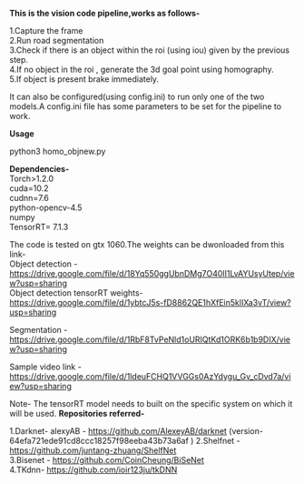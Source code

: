 **This is the vision code pipeline,works as follows-**

1.Capture the frame  
2.Run road segmentation  
3.Check if there is an object within the roi (using iou) given by the previous step.  
4.If no object in the roi , generate the 3d goal point using homography.  
5.If object is present brake immediately.  

It can also be configured(using config.ini) to run only one of the two models.A config.ini file has some parameters to be set for the pipeline to work.

**Usage** 

python3 homo_objnew.py

**Dependencies-**  
Torch>1.2.0  
cuda=10.2  
cudnn=7.6  
python-opencv-4.5  
numpy  
TensorRT= 7.1.3

The code is tested on gtx 1060.The weights can be dwonloaded from this link-  
Object detection - https://drive.google.com/file/d/18Yq550ggUbnDMg7O40lI1LvAYUsyUtep/view?usp=sharing  
Object detection tensorRT weights- https://drive.google.com/file/d/1ybtcJ5s-fD8862QE1hXfEin5klIXa3vT/view?usp=sharing  

Segmentation - https://drive.google.com/file/d/1RbF8TvPeNld1oURIQtKd1ORK6b1b9DIX/view?usp=sharing

Sample video link -https://drive.google.com/file/d/1ldeuFCHQ1VVGGs0AzYdygu_Gv_cDvd7a/view?usp=sharing

Note- The tensorRT model needs to built on the specific system on which it will be used.
**Repositories referred-**

1.Darknet- alexyAB  - https://github.com/AlexeyAB/darknet  (version- 64efa721ede91cd8ccc18257f98eeba43b73a6af )
2.Shelfnet  - https://github.com/juntang-zhuang/ShelfNet  
3.Bisenet  - https://github.com/CoinCheung/BiSeNet  
4.TKdnn-  https://github.com/ioir123ju/tkDNN




